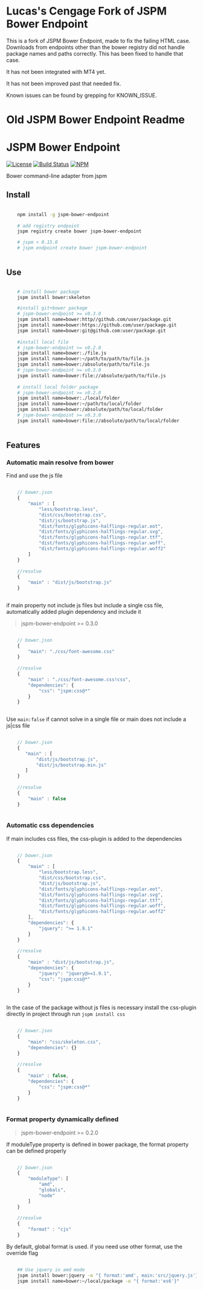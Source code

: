 # Lucas's Cengage Fork of JSPM Bower Endpoint
This is a fork of JSPM Bower Endpoint, made to fix the failing
HTML case. Downloads from endpoints other than the
bower registry did not handle package names and paths
correctly. This has been fixed to handle that case.

It has not been integrated with MT4 yet.

It has not been improved past that needed fix.

Known issues can be found by grepping for KNOWN_ISSUE.

# Old JSPM Bower Endpoint Readme

# JSPM Bower Endpoint
[![License](https://img.shields.io/npm/l/jspm-bower-endpoint.svg?style=flat-square)](https://github.com/2fd/jspm-bower-endpoint/blob/master/LICENSE)
[![Build Status](https://img.shields.io/travis/2fd/jspm-bower-endpoint.svg?style=flat-square)](https://travis-ci.org/2fd/jspm-bower-endpoint)
[![NPM](https://img.shields.io/npm/v/jspm-bower-endpoint.svg?style=flat-square)](https://www.npmjs.com/package/jspm-bower-endpoint)


Bower command-line adapter from jspm

## Install
```bash
    
    npm install -g jspm-bower-endpoint
   
    # add registry endpoint
    jspm registry create bower jspm-bower-endpoint

    # jspm < 0.15.0
    # jspm endpoint create bower jspm-bower-endpoint
    
```

## Use

```bash

	# install bower package    
    jspm install bower:skeleton

    #install git+bower package
    # jspm-bower-endpoint >= v0.3.0
    jspm install name=bower:http//github.com/user/package.git
    jspm install name=bower:https://github.com/user/package.git
    jspm install name=bower:git@github.com:user/package.git
    
    #install local file
    # jspm-bower-endpoint >= v0.2.0
    jspm install name=bower:./file.js
    jspm install name=bower:~/path/to/path/to/file.js
    jspm install name=bower:/absolute/path/to/file.js
    # jspm-bower-endpoint >= v0.3.0
    jspm install name=bower:file://absolute/path/to/file.js
    
    # install local folder package
    # jspm-bower-endpoint >= v0.2.0
    jspm install name=bower:./local/folder
    jspm install name=bower:~/path/to/local/folder
    jspm install name=bower:/absolute/path/to/local/folder
    # jspm-bower-endpoint >= v0.3.0
    jspm install name=bower:file://absolute/path/to/local/folder
    
```

## Features

### Automatic main resolve from bower

Find and use the js file

```javascript
    
    // bower.json
    {
        "main" : [
            "less/bootstrap.less",
            "dist/css/bootstrap.css",
            "dist/js/bootstrap.js",
            "dist/fonts/glyphicons-halflings-regular.eot",
            "dist/fonts/glyphicons-halflings-regular.svg",
            "dist/fonts/glyphicons-halflings-regular.ttf",
            "dist/fonts/glyphicons-halflings-regular.woff",
            "dist/fonts/glyphicons-halflings-regular.woff2"
        ]
    }
    
    //resolve
    {
        "main" : "dist/js/bootstrap.js"
    }
    
```

if main property not include js files but include a single css file, automatically added plugin dependency and include it
> jspm-bower-endpoint >= 0.3.0

```javascript
    
    // bower.json
    {
        "main": "./css/font-awesome.css"
    }
    
    //resolve
    {
        "main" : "./css/font-awesome.css!css",
        "dependencies": {
            "css": "jspm:css@*"
        }
    }  
    
```

Use `main:false` if cannot solve in a single file or main does not include a js|css file

```javascript
    
    // bower.json
    {
       "main" : [
           "dist/js/bootstrap.js",
           "dist/js/bootstrap.min.js"
       ]
    }
    
    //resolve
    {
        "main" : false
    }  
    
```


### Automatic css dependencies

If main includes css files, the css-plugin is added to the dependencies

```javascript
    
    // bower.json
    {
        "main" : [
            "less/bootstrap.less",
            "dist/css/bootstrap.css",
            "dist/js/bootstrap.js",
            "dist/fonts/glyphicons-halflings-regular.eot",
            "dist/fonts/glyphicons-halflings-regular.svg",
            "dist/fonts/glyphicons-halflings-regular.ttf",
            "dist/fonts/glyphicons-halflings-regular.woff",
            "dist/fonts/glyphicons-halflings-regular.woff2"
        ],
        "dependencies": {
            "jquery": ">= 1.9.1"
        }
    }
    
    //resolve
    {
        "main" : "dist/js/bootstrap.js",
        "dependencies": {
            "jquery": "jquery@>=1.9.1",
            "css": "jspm:css@*"
        }
    }
    
```

In the case of the package without js files is necessary install the css-plugin directly in project through run `jspm install css`
```javascript
    
    // bower.json
    {
        "main": "css/skeleton.css",
        "dependencies": {}
    }
    
    //resolve
    {
        "main" : false,
        "dependencies": {
            "css": "jspm:css@*"
        }
    }  
    
```

### Format property dynamically defined
> jspm-bower-endpoint >= 0.2.0

If moduleType property is defined in bower package,
the format property can be defined properly

```javascript
    
    // bower.json
    {
        "moduleType": [
            "amd",
            "globals",
            "node"
        ]
    }
    
    //resolve
    {
        "format" : "cjs"
    }  

```

By default, global format is used.
if you need use other format, use the override flag

```bash
    
    ## Use jquery in amd mode
    jspm install bower:jquery -o "{ format:'amd', main:'src/jquery.js'}"
    jspm install name=bower:~/local/package -o "{ format:'es6'}"
    
```
